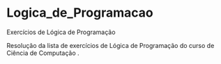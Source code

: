 # Logica_de_Programacao
Exercícios de Lógica de Programação

Resolução da lista de exercícios de Lógica de Programação do curso de Ciência de Computação .